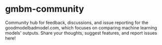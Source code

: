 # gmbm-community
Community hub for feedback, discussions, and issue reporting for the goodmodelbadmodel.com, which focuses on comparing machine learning models' outputs. Share your thoughts, suggest features, and report issues here!
